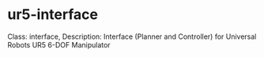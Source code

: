 # ur5-interface
Class: interface, Description: Interface (Planner and Controller) for Universal Robots UR5 6-DOF Manipulator
